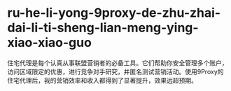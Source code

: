 # ru-he-li-yong-9proxy-de-zhu-zhai-dai-li-ti-sheng-lian-meng-ying-xiao-xiao-guo
住宅代理是每个认真从事联盟营销者的必备工具。它们帮助你安全管理多个账户，访问区域限定的优惠，进行竞争对手研究，并匿名测试营销活动。使用9Proxy的住宅代理后，我的营销效率和收入都得到了显著提升，效果远超预期。
